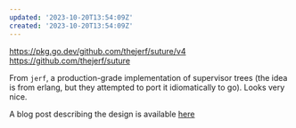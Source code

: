 ```yaml
---
updated: '2023-10-20T13:54:09Z'
created: '2023-10-20T13:54:09Z'
---
```

https://pkg.go.dev/github.com/thejerf/suture/v4
https://github.com/thejerf/suture

From `jerf`, a production-grade implementation of supervisor trees (the idea is from erlang, but they attempted to port it idiomatically to go). Looks very nice.

A blog post describing the design is available [here](http://www.jerf.org/iri/post/2930)